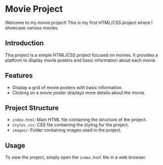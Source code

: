 # Movie Project

Welcome to my movie project! This is my first HTML/CSS project where I showcase various movies.

## Introduction

This project is a simple HTML/CSS project focused on movies. It provides a platform to display movie posters and basic information about each movie.

## Features

- Display a grid of movie posters with basic information.
- Clicking on a movie poster displays more details about the movie.

## Project Structure

- `index.html`: Main HTML file containing the structure of the project.
- `styles.css`: CSS file containing the styling for the project.
- `images/`: Folder containing images used in the project.

## Usage

To view the project, simply open the `index.html` file in a web browser.

